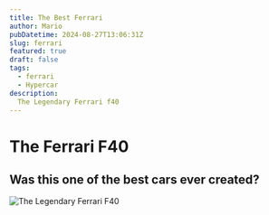 ```yaml
---
title: The Best Ferrari
author: Mario 
pubDatetime: 2024-08-27T13:06:31Z
slug: ferrari 
featured: true
draft: false
tags:
  - ferrari
  - Hypercar
description:
  The Legendary Ferrari f40 
---
```

# The Ferrari F40

## Was this one of the best cars ever created?

![The Legendary Ferrari F40](https://s1.cdn.autoevolution.com/images/news/low-mileage-ferrari-f40-valued-at-35-million-engine-underwent-major-servicing-212183_1.jpg)


